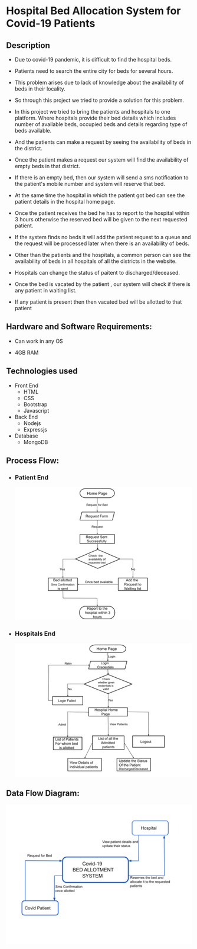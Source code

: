 # Hospital Bed Allocation System for Covid-19 Patients


## Description

* Due to covid-19 pandemic, it is difficult to find the hospital beds.
* Patients need to search the entire city for beds for several hours.
* This problem arises due to lack of knowledge about the availability of beds in their locality. 
* So through this project we tried to provide a solution for this problem.

* In this project we tried to bring the patients and hospitals to one platform. Where hospitals provide their bed details which includes number of available beds, occupied beds and details regarding type of beds available. 
* And the patients can make a request by seeing the availability of beds in the district.
* Once the patient makes a request our system will find the availability of  empty beds in that district.
    
* If there is an empty bed, then our system will send a sms notification to the patient's mobile number and system will reserve that bed.
*  At the same time the hospital in which the patient got bed can see the patient details in the hospital home page. 
*  Once the patient receives the bed he has to report to the hospital within 3 hours otherwise the reserved bed will be given to the next requested patient.
    
* If the system finds no beds it will add the patient request to a queue and the request will be processed later when there is an availability of beds.
    
* Other than the patients and the hospitals, a common person can see the availability of beds in all hospitals of all the districts in the website.
* Hospitals can change the status of paitent to discharged/deceased.
* Once the bed is vacated by the patient , our system will check if there is any patient in waiting list.
* If any patient is present then then vacated bed will be allotted to that patient 

## Hardware and Software Requirements:
   
* Can work in any OS

* 4GB RAM

## Technologies used
* Front End
    * HTML
    * CSS
    * Bootstrap
    * Javascript
* Back End 
    * Nodejs
    * Expressjs
* Database
    * MongoDB

## Process Flow:
    
* ### Patient End
  ![](/images/Patient-Process-flow.svg)

* ### Hospitals End
  ![](/images/Hospital-Proces-flow.svg)

## Data Flow Diagram:
   ![](images/Data-flow-diagram.svg)

     

 
